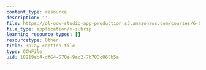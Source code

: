 ```yaml
---
content_type: resource
description: ''
file: https://ol-ocw-studio-app-production.s3.amazonaws.com/courses/6-0001-introduction-to-computer-science-and-programming-in-python-fall-2016/18219eb4df64570e9ac27b783c865b5a_5McjE8e5gIg.vtt
file_type: application/x-subrip
learning_resource_types: []
resourcetype: Other
title: 3play caption file
type: OCWFile
uid: 18219eb4-df64-570e-9ac2-7b783c865b5a
---
```

